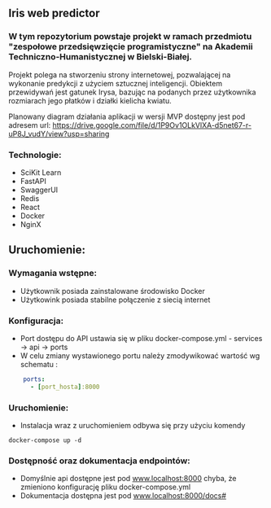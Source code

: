 ## Iris web predictor
### W tym repozytorium powstaje projekt w ramach przedmiotu "zespołowe przedsięwzięcie programistyczne" na Akademii Techniczno-Humanistycznej w Bielski-Białej. 

Projekt polega na stworzeniu strony internetowej, pozwalającej na wykonanie predykcji z użyciem sztucznej inteligencji.
Obiektem przewidywań jest gatunek Irysa, bazując na podanych przez użytkownika rozmiarach jego płatków i działki kielicha kwiatu.

Planowany diagram działania aplikacji w wersji MVP dostępny jest pod adresem url: 
https://drive.google.com/file/d/1P9Ov1OLkVlXA-d5net67-r-uP8J_vudY/view?usp=sharing


### Technologie:

- SciKit Learn
- FastAPI
- SwaggerUI 
- Redis
- React
- Docker
- NginX

## Uruchomienie:
### Wymagania wstępne:
- Użytkownik posiada zainstalowane środowisko Docker
- Użytkowink posiada stabilne połączenie z siecią internet

### Konfiguracja:
- Port dostępu do API ustawia się w pliku docker-compose.yml - services -> api -> ports
- W celu zmiany wystawionego portu należy zmodywikować wartość wg schematu :
```yaml
    ports:
      - [port_hosta]:8000
```

### Uruchomienie:
- Instalacja wraz z uruchomieniem odbywa się przy użyciu komendy 
```
docker-compose up -d
```

### Dostępność oraz dokumentacja endpointów:
- Domyślnie api dostępne jest pod www.localhost:8000 chyba, że zmieniono konfigurację pliku docker-compose.yml<br>
- Dokumentacja dostępna jest pod www.localhost:8000/docs#
